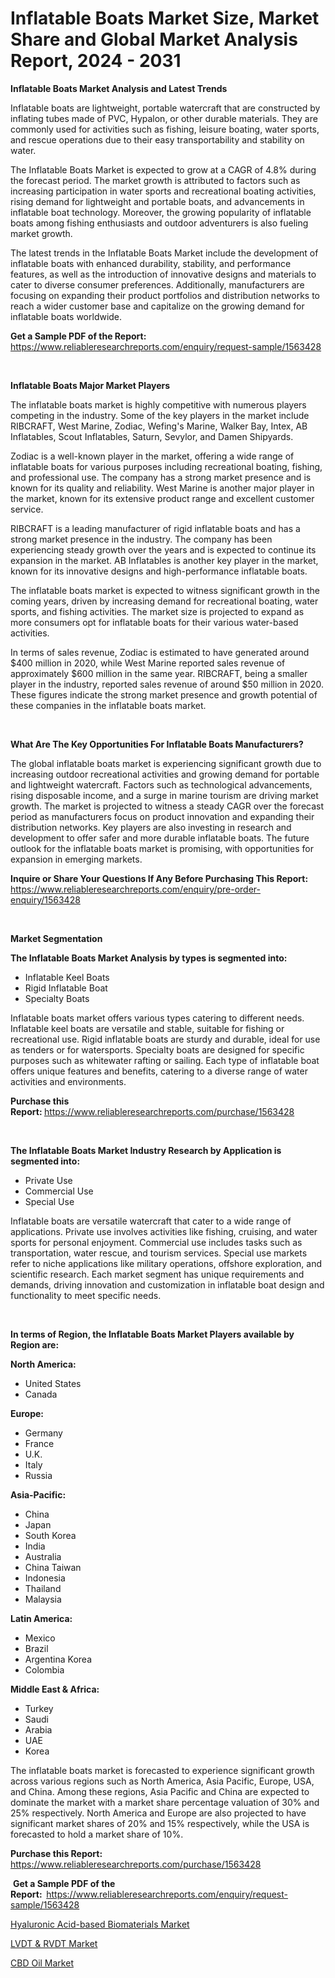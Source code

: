 <p><h1>Inflatable Boats Market Size, Market Share and Global Market Analysis Report, 2024 - 2031</h1></p><p><strong>Inflatable Boats Market Analysis and Latest Trends</strong></p>
<p><p>Inflatable boats are lightweight, portable watercraft that are constructed by inflating tubes made of PVC, Hypalon, or other durable materials. They are commonly used for activities such as fishing, leisure boating, water sports, and rescue operations due to their easy transportability and stability on water.</p><p>The Inflatable Boats Market is expected to grow at a CAGR of 4.8% during the forecast period. The market growth is attributed to factors such as increasing participation in water sports and recreational boating activities, rising demand for lightweight and portable boats, and advancements in inflatable boat technology. Moreover, the growing popularity of inflatable boats among fishing enthusiasts and outdoor adventurers is also fueling market growth.</p><p>The latest trends in the Inflatable Boats Market include the development of inflatable boats with enhanced durability, stability, and performance features, as well as the introduction of innovative designs and materials to cater to diverse consumer preferences. Additionally, manufacturers are focusing on expanding their product portfolios and distribution networks to reach a wider customer base and capitalize on the growing demand for inflatable boats worldwide.</p></p>
<p><strong>Get a Sample PDF of the Report:&nbsp;</strong> <a href="https://www.reliableresearchreports.com/enquiry/request-sample/1563428">https://www.reliableresearchreports.com/enquiry/request-sample/1563428</a></p>
<p>&nbsp;</p>
<p><strong>Inflatable Boats Major Market Players</strong></p>
<p><p>The inflatable boats market is highly competitive with numerous players competing in the industry. Some of the key players in the market include RIBCRAFT, West Marine, Zodiac, Wefing's Marine, Walker Bay, Intex, AB Inflatables, Scout Inflatables, Saturn, Sevylor, and Damen Shipyards.</p><p>Zodiac is a well-known player in the market, offering a wide range of inflatable boats for various purposes including recreational boating, fishing, and professional use. The company has a strong market presence and is known for its quality and reliability. West Marine is another major player in the market, known for its extensive product range and excellent customer service.</p><p>RIBCRAFT is a leading manufacturer of rigid inflatable boats and has a strong market presence in the industry. The company has been experiencing steady growth over the years and is expected to continue its expansion in the market. AB Inflatables is another key player in the market, known for its innovative designs and high-performance inflatable boats.</p><p>The inflatable boats market is expected to witness significant growth in the coming years, driven by increasing demand for recreational boating, water sports, and fishing activities. The market size is projected to expand as more consumers opt for inflatable boats for their various water-based activities.</p><p>In terms of sales revenue, Zodiac is estimated to have generated around $400 million in 2020, while West Marine reported sales revenue of approximately $600 million in the same year. RIBCRAFT, being a smaller player in the industry, reported sales revenue of around $50 million in 2020. These figures indicate the strong market presence and growth potential of these companies in the inflatable boats market.</p></p>
<p>&nbsp;</p>
<p><strong>What Are The Key Opportunities For Inflatable Boats Manufacturers?</strong></p>
<p><p>The global inflatable boats market is experiencing significant growth due to increasing outdoor recreational activities and growing demand for portable and lightweight watercraft. Factors such as technological advancements, rising disposable income, and a surge in marine tourism are driving market growth. The market is projected to witness a steady CAGR over the forecast period as manufacturers focus on product innovation and expanding their distribution networks. Key players are also investing in research and development to offer safer and more durable inflatable boats. The future outlook for the inflatable boats market is promising, with opportunities for expansion in emerging markets.</p></p>
<p><strong>Inquire or Share Your Questions If Any Before Purchasing This Report:</strong> <a href="https://www.reliableresearchreports.com/enquiry/pre-order-enquiry/1563428">https://www.reliableresearchreports.com/enquiry/pre-order-enquiry/1563428</a></p>
<p>&nbsp;</p>
<p><strong>Market Segmentation</strong></p>
<p><strong>The Inflatable Boats Market Analysis by types is segmented into:</strong></p>
<p><ul><li>Inflatable Keel Boats</li><li>Rigid Inflatable Boat</li><li>Specialty Boats</li></ul></p>
<p><p>Inflatable boats market offers various types catering to different needs. Inflatable keel boats are versatile and stable, suitable for fishing or recreational use. Rigid inflatable boats are sturdy and durable, ideal for use as tenders or for watersports. Specialty boats are designed for specific purposes such as whitewater rafting or sailing. Each type of inflatable boat offers unique features and benefits, catering to a diverse range of water activities and environments.</p></p>
<p><strong>Purchase this Report:&nbsp;</strong><a href="https://www.reliableresearchreports.com/purchase/1563428">https://www.reliableresearchreports.com/purchase/1563428</a></p>
<p>&nbsp;</p>
<p><strong>The Inflatable Boats Market Industry Research by Application is segmented into:</strong></p>
<p><ul><li>Private Use</li><li>Commercial Use</li><li>Special Use</li></ul></p>
<p><p>Inflatable boats are versatile watercraft that cater to a wide range of applications. Private use involves activities like fishing, cruising, and water sports for personal enjoyment. Commercial use includes tasks such as transportation, water rescue, and tourism services. Special use markets refer to niche applications like military operations, offshore exploration, and scientific research. Each market segment has unique requirements and demands, driving innovation and customization in inflatable boat design and functionality to meet specific needs.</p></p>
<p>&nbsp;</p>
<p><strong>In terms of Region, the Inflatable Boats Market Players available by Region are:</strong></p>
<p>
    <p> <strong> North America: </strong>
        <ul>
            <li>United States</li>
            <li>Canada</li>
        </ul>
        </p> 
    <p> <strong> Europe: </strong>
        <ul>
            <li>Germany</li>
            <li>France</li>
            <li>U.K.</li>
            <li>Italy</li>
            <li>Russia</li>
        </ul>
        </p> 
    <p> <strong> Asia-Pacific: </strong>
        <ul>
            <li>China</li>
            <li>Japan</li>
            <li>South Korea</li>
            <li>India</li>
            <li>Australia</li>
            <li>China Taiwan</li>
            <li>Indonesia</li>
            <li>Thailand</li>
            <li>Malaysia</li>
        </ul>
        </p> 
    <p> <strong> Latin America: </strong>
        <ul>
            <li>Mexico</li>
            <li>Brazil</li>
            <li>Argentina Korea</li>
            <li>Colombia</li>
        </ul>
        </p> 
    <p> <strong> Middle East & Africa: </strong>
        <ul>
            <li>Turkey</li>
            <li>Saudi</li>
            <li>Arabia</li>
            <li>UAE</li>
            <li>Korea</li>
        </ul>
    </p>
    </p>
<p><p>The inflatable boats market is forecasted to experience significant growth across various regions such as North America, Asia Pacific, Europe, USA, and China. Among these regions, Asia Pacific and China are expected to dominate the market with a market share percentage valuation of 30% and 25% respectively. North America and Europe are also projected to have significant market shares of 20% and 15% respectively, while the USA is forecasted to hold a market share of 10%.</p></p>
<p><strong>Purchase this Report: </strong><a href="https://www.reliableresearchreports.com/purchase/1563428">https://www.reliableresearchreports.com/purchase/1563428</a></p>
<p>&nbsp;<strong>Get a Sample PDF of the Report:&nbsp;&nbsp;</strong><a href="https://www.reliableresearchreports.com/enquiry/request-sample/1563428">https://www.reliableresearchreports.com/enquiry/request-sample/1563428</a></p>
<p><strong></strong></p>
<p><p><a href="https://view.publitas.com/reportprime-1/hyaluronic-acid-based-biomaterials-market-insights-market-players-and-forecast-till-2030/">Hyaluronic Acid-based Biomaterials Market</a></p><p><a href="https://view.publitas.com/reportprime-1/lvdt-rvdt-market-insights-market-players-and-forecast-till-2030/">LVDT & RVDT Market</a></p><p><a href="https://view.publitas.com/reportprime-1/cbd-oil-market-insights-market-players-and-forecast-till-2030/">CBD Oil Market</a></p></p>